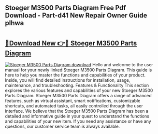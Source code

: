 ## Stoeger M3500 Parts Diagram Free Pdf Download - Part-d41 New Repair Owner Guide plhwa

# <h2><a href="http://dfjhmx.blite.top/?on=Stoeger+M3500+Parts+Diagram">🔗Download New 👉🔴 Stoeger M3500 Parts Diagram</a></h2>

[![Stoeger M3500 Parts Diagram download](https://i.imgur.com/lujVjoI.png)](http://dfjhmx.blite.top/?on=Stoeger+M3500+Parts+Diagram)
Hello and welcome to the user manual for your newly linked Stoeger M3500 Parts Diagram. This guide is here to help you master the functions and capabilities of your product. Inside, you will find detailed instructions for installation, usage, maintenance, and troubleshooting. Features & Functionality This section explores the various features and capabilities of your new Stoeger M3500 Parts Diagram. Stoeger M3500 Parts Diagram offers a range of advanced features, such as virtual assistant, smart notifications, customizable shortcuts, and automated tasks, all easily controlled through the user interface. We believe that the Stoeger M3500 Parts Diagram has been a detailed and informative guide in your quest to understand the functions and capabilities of your new item. If you need any assistance or have any questions, our customer service team is always available.
